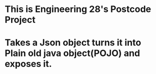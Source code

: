 <h1>This is Engineering 28's Postcode Project<h1>

<p>Takes a Json object turns it into Plain old java object(POJO) and exposes it.</p>